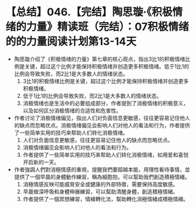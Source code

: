 # 【总结】046.【完结】陶思璇·《积极情绪的力量》精读班（完结）：07积极情绪的的力量阅读计划第13-14天

-   陶思璇介绍了《积极情绪的力量》第七章的核心观点，指出3比1的积极情绪比例是关键，超过这个比例才能保持积极情绪并创造更多积极情绪。低于1比1的比例会导致失败，而2比1是大多数人的情绪状态。
    1.  3比1的积极情绪比例是关键，超过这个比例才能保持积极情绪并创造更多积极情绪。
    2.  低于1比1的比例会导致失败，而2比1是大多数人的情绪状态。
    3.  消极情绪也是生活中的必要组成部分，作者提到了消极情绪的积极意义，以及如何区分消极情绪的合适性和危害性。
-   作者讨论了消极情绪偏见，指出人们对负面信息更敏感，往往更容易记住他人的缺点而忽略优点。消极情绪偏见会影响人们对他人的看法和行为，作者提供了一些简单实用的技巧来帮助人们转化消极情绪。
    1.  人们对负面信息更敏感，往往更容易记住他人的缺点而忽略优点。
    2.  消极情绪偏见会影响人们对他人的看法和行为。
    3.  作者提供了一些简单实用的技巧来帮助人们转化消极情绪，如用爱和喜悦开启新的一天。
-   作者強調人們對消極情感的重視，提醒我們要超越本能，用理性看待事情，並提供了一個早晨的身體動作練習，稱為細胞抱，可以幫助我們創造積極情緒。
    1.  消極情感反映可能威脅安全或健康的外部特徵，需要保持高度敏感。
    2.  早晨做深呼吸和身體伸展練習，可以幫助清醒身體，創造積極情緒。
    3.  作者提供了一個冥想練習，情緒轉化法，幫助轉化消極情緒成積極情緒。
